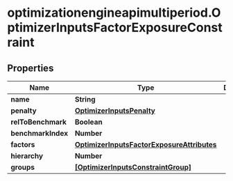 # optimizationengineapimultiperiod.OptimizerInputsFactorExposureConstraint

## Properties

Name | Type | Description | Notes
------------ | ------------- | ------------- | -------------
**name** | **String** |  | [optional] 
**penalty** | [**OptimizerInputsPenalty**](OptimizerInputsPenalty.md) |  | [optional] 
**relToBenchmark** | **Boolean** |  | [optional] 
**benchmarkIndex** | **Number** |  | [optional] 
**factors** | [**OptimizerInputsFactorExposureAttributes**](OptimizerInputsFactorExposureAttributes.md) |  | [optional] 
**hierarchy** | **Number** |  | [optional] 
**groups** | [**[OptimizerInputsConstraintGroup]**](OptimizerInputsConstraintGroup.md) |  | [optional] 


